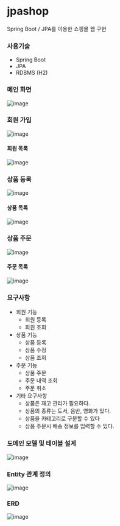 # jpashop
Spring Boot / JPA를 이용한 쇼핑몰 웹 구현

### 사용기술
- Spring Boot
- JPA
- RDBMS (H2)

### 메인 화면
![image](https://user-images.githubusercontent.com/41888956/153837246-cabdf98b-5d7b-4f3a-9b54-8e9c1872e32b.png)

### 회원 가입
![image](https://user-images.githubusercontent.com/41888956/153837492-612e86e5-47c9-420e-92c3-8dd2c75ac99d.png)

#### 회원 목록
![image](https://user-images.githubusercontent.com/41888956/153837283-f6f7bc74-22bc-49ad-8358-d245030997ef.png)

### 상품 등록
![image](https://user-images.githubusercontent.com/41888956/153837524-a623a68b-6fd0-4b03-ad50-8c29990002a8.png)

#### 상품 목록
![image](https://user-images.githubusercontent.com/41888956/153837339-af820d73-f484-43cc-b8ac-a7a4a349b7c1.png)

### 상품 주문
![image](https://user-images.githubusercontent.com/41888956/153837649-af2248ad-dbc6-4abc-90eb-9439eeb4e756.png)

#### 주문 목록
![image](https://user-images.githubusercontent.com/41888956/153837392-17b326ec-0a6e-46d8-8466-15827ce4894a.png)


### 요구사항
- 회원 기능
  - 회원 등록
  - 회원 조회
- 상품 기능
  - 상품 등록
  - 상품 수정
  - 상품 조회
- 주문 기능
  - 상품 주문
  - 주문 내역 조회
  - 주문 취소
- 기타 요구사항
  - 상품은 재고 관리가 필요하다.
  - 상품의 종류는 도서, 음반, 영화가 있다.
  - 상품을 카테고리로 구분할 수 있다
  - 상품 주문시 배송 정보를 입력할 수 있다.

### 도메인 모델 및 테이블 설계
![image](https://user-images.githubusercontent.com/41888956/152853382-f468f2c2-66d1-4926-86ba-a3d99cfa455d.png)

### Entity 관계 정의
![image](https://user-images.githubusercontent.com/41888956/152853204-5115f9b5-da59-4a5b-8f78-5ffc4bd1a6bd.png)

### ERD
![image](https://user-images.githubusercontent.com/41888956/152853333-6b0d308d-4228-44c5-b961-18fc9b6ab1be.png)
